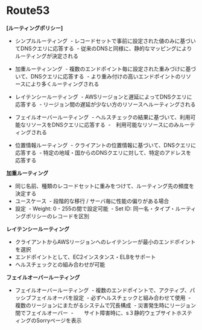 # Route53

**[ルーティングポリシー]**

- シンプルルーティング
  - レコードセットで事前に設定された値のみに基づいてDNSクエリに応答する
  - 従来のDNSと同様に、静的なマッピングによりルーティングが決定される
  
- 加重ルーティンング
  - 複数のエンドポイント毎に設定された重みづけに基づいて、DNSクエリに応答する
  - より重み付けの高いエンドポイントのリソースにより多くルーティングされる
  
- レイテンシールーティング
  - AWSリージョンと遅延によってDNSクエリに応答する
  - リージョン間の遅延が少ない方のリソースへルーティングされる

- フェイルオーバールーティング
  - ヘルスチェックの結果に基づいて、利用可能なリソースをDNSクエリに応答する
  -　利用可能なリソースにのみルーティングされる

- 位置情報ルーティング
  - クライアントの位置情報に基づいて、DNSクエリに応答する
  - 特定の地域・国からのDNSクエリに対して、特定のアドレスを応答する
  
**加重ルーティング**

- 同じ名前、種類のレコードセットに重みをつけて、ルーティング先の頻度を決定する
- ユースケース
  - 段階的な移行 / サーバ毎に性能の偏りがある場合
- 設定
  - Weight: 0 - 255の間で設定可能
  - Set ID: 同一名・タイプ・ルーティングポリシーのレコードを区別
 
**レイテンシールーティング** 

- クライアントからAWSリージョンへのレイテンシーが最小のエンドポイントを選択
- エンドポイントとして、EC2インスタンス・ELBをサポート
- ヘルスチェックとの組み合わせが可能

**フェイルオーバールーティング**

- フェイルオーバールーティング
  - 複数のエンドポイントで、アクティブ、パッシブフェイルオーバを設定
  - 必ずヘルスチェックと組み合わせて使用
  - 複数のリージョンにまたがるシステムで冗長構成
  - 災害発生時にリージョン間でフェイルオーバー
  -　　サイト障害時に、s３静的ウェブサイトホスティングのSorryページを表示
 
